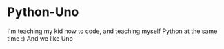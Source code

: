 # Python-Uno
I'm teaching my kid how to code, and teaching myself Python at the same time :) And we like Uno

